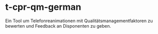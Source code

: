 # t-cpr-qm-german
Ein Tool um Telefonreanimationen mit Qualitätsmanagementfaktoren zu bewerten und Feedback an Disponenten zu geben.
